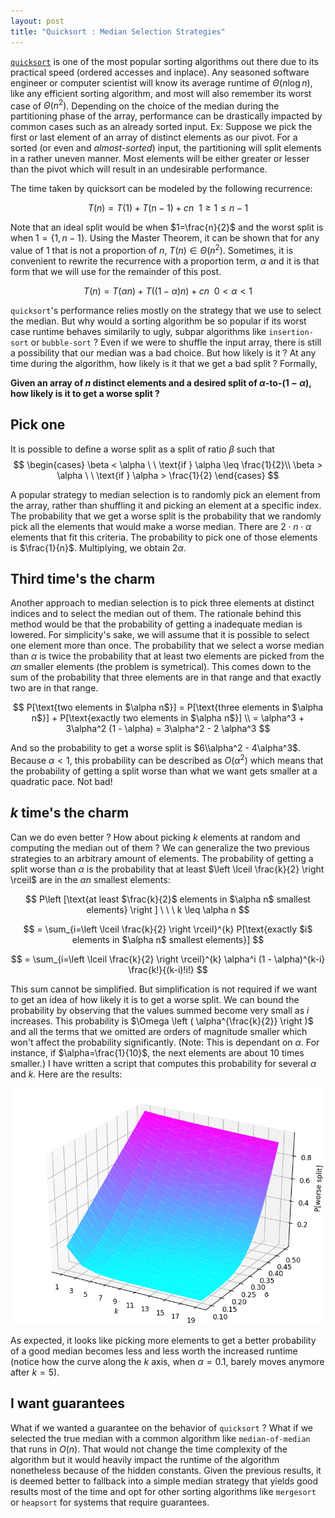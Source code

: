 ```yaml
---
layout: post
title: "Quicksort : Median Selection Strategies"
---
```


[`quicksort`](https://wikipedia.com/quicksort) is one of the most popular sorting algorithms out there due to its practical speed (ordered accesses and inplace). Any seasoned software engineer or computer scientist will know its average runtime of $\Theta(n \log n)$, like any efficient sorting algorithm, and most will also remember its worst case of $\Theta(n^2)$. Depending on the choice of the median during the partitioning phase of the array, performance can be drastically impacted by common cases such as an already sorted input. Ex: Suppose we pick the first or last element of an array of distinct elements as our pivot. For a sorted (or even and _almost-sorted_) input, the partitioning will split elements in a rather uneven manner. Most elements will be either greater or lesser than the pivot which will result in an undesirable performance.

The time taken by quicksort can be modeled by the following recurrence:

$$T(n) = T(1) + T(n - 1) + cn \ \ 1 \geq 1 \leq n - 1$$

Note that an ideal split would be when $1=\frac{n}{2}$ and the worst split is when $1 = \{1, n - 1\}$. Using the Master Theorem, it can be shown that for any value of $1$ that is not a proportion of $n$, $T(n) \in \Theta(n^2)$. Sometimes, it is convenient to rewrite the recurrence with a proportion term, $\alpha$ and it is that form that we will use for the remainder of this post.

$$T(n) = T(\alpha n) + T((1-\alpha)n) + cn \ \ 0 < \alpha < 1 \tag{1}$$

`quicksort`'s performance relies mostly on the strategy that we use to select the median. But why would a sorting algorithm be so popular if its worst case runtime behaves similarily to ugly, subpar algorithms like `insertion-sort` or `bubble-sort` ? Even if we were to shuffle the input array, there is still a possibility that our median was a bad choice. But how likely is it ? At any time during the algorithm, how likely is it that we get a bad split ? Formally,

__Given an array of $n$ distinct elements and a desired split of $\alpha$-to-$(1-\alpha)$, how likely is it to get a worse split ?__

## Pick one
It is possible to define a worse split as a split of ratio $\beta$ such that
$$
\begin{cases}
    \beta < \alpha \ \ \text{if } \alpha \leq \frac{1}{2}\\
    \beta > \alpha \ \ \text{if } \alpha > \frac{1}{2}
\end{cases}
$$

A popular strategy to median selection is to randomly pick an element from the array, rather than shuffling it and picking an element at a specific index. The probability that we get a worse split is the probability that we randomly pick all the elements that would make a worse median. There are $2 \cdot n \cdot \alpha$ elements that fit this criteria. The probability to pick one of those elements is $\frac{1}{n}$. Multiplying, we obtain $2\alpha$.

## Third time's the charm
Another approach to median selection is to pick three elements at distinct indices and to select the median out of them. The rationale behind this method would be that the probability of getting a inadequate median is lowered. For simplicity's sake, we will assume that it is possible to select one element more than once. The probability that we select a worse median than $\alpha$ is twice the probability that at least two elements are picked from the $\alpha n$ smaller elements (the problem is symetrical). This comes down to the sum of the probability that three elements are in that range and that exactly two are in that range. 

$$
P[\text{two elements in $\alpha n$}] = P[\text{three elements in $\alpha n$}] + P[\text{exactly two elements in $\alpha n$}] \\
= \alpha^3 + 3\alpha^2 (1 - \alpha)
= 3\alpha^2 - 2 \alpha^3
$$

And so the probability to get a worse split is $6\\alpha^2 - 4\alpha^3$. Because $\alpha < 1$, this probability can be described as $O(\alpha^2)$ which means that the probability of getting a split worse than what we want gets smaller at a quadratic pace. Not bad!

## $k$ time's the charm
Can we do even better ? How about picking $k$ elements at random and computing the median out of them ? We can generalize the two previous strategies to an arbitrary amount of elements. The probability of getting a split worse than $\alpha$ is the probability that at least $\left \lceil \frac{k}{2} \right \rceil$ are in the $\alpha n$ smallest elements:

$$
P\left [\text{at least $\frac{k}{2}$ elements in $\alpha n$ smallest elements} \right ] \ \ \ k \leq \alpha n
$$

$$
= \sum_{i=\left \lceil \frac{k}{2} \right \rceil}^{k} P[\text{exactly $i$ elements in $\alpha n$ smallest elements}]
$$

$$
= \sum_{i=\left \lceil \frac{k}{2} \right \rceil}^{k} \alpha^i (1 - \alpha)^{k-i} \frac{k!}{(k-i)!i!}
$$

This sum cannot be simplified. But simplification is not required if we want to get an idea of how likely it is to get a worse split. We can bound the probability by observing that the values summed become very small as $i$ increases. This probability is $\Omega \left ( \alpha^{\frac{k}{2}} \right )$ and all the terms that we omitted are orders of magnitude smaller which won't affect the probability significantly. (Note: This is dependant on $\alpha$. For instance, if $\alpha=\frac{1}{10}$, the next elements are about 10 times smaller.) I have written a script that computes this probability for several $\alpha$ and $k$. Here are the results:

![results](/images/quicksort-median.png)

As expected, it looks like picking more elements to get a better probability of a good median becomes less and less worth the increased runtime (notice how the curve along the $k$ axis, when $\alpha=0.1$, barely moves anymore after $k=5$).

## I want guarantees
What if we wanted a guarantee on the behavior of `quicksort` ? What if we selected the true median with a common algorithm like `median-of-median` that runs in $O(n)$. That would not change the time complexity of the algorithm but it would heavily impact the runtime of the algorithm nonetheless because of the hidden constants. Given the previous results, it is deemed better to fallback into a simple median strategy that yields good results most of the time and opt for other sorting algorithms like `mergesort` or `heapsort` for systems that require guarantees.